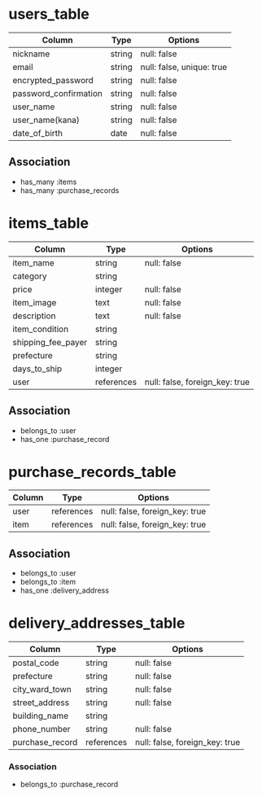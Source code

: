 # users_table

| Column                    | Type    | Options                   |
| --------------------------| ------- | ------------------------- |
| nickname                  | string  | null: false               |
| email                     | string  | null: false, unique: true |
| encrypted_password        | string  | null: false               |
| password_confirmation     | string  | null: false               |
| user_name                 | string  | null: false               |
| user_name(kana)           | string  | null: false               |
| date_of_birth             | date    | null: false               |

## Association

- has_many :items
- has_many :purchase_records




# items_table

| Column              | Type       | Options                        |
| ------------------- | ---------- | ------------------------------ |
| item_name           | string     | null: false                    |
| category            | string     |                                |
| price               | integer    | null: false                    |
| item_image          | text       | null: false                    |
| description         | text       | null: false                    |
| item_condition      | string     |                                |
| shipping_fee_payer  | string     |                                |
| prefecture          | string     |                                |
| days_to_ship        | integer    |                                |
| user                | references | null: false, foreign_key: true |

## Association

- belongs_to :user
- has_one :purchase_record





# purchase_records_table

| Column    | Type       | Options                        |
| --------- | ---------- | ------------------------------ |
| user      | references | null: false, foreign_key: true |
| item      | references | null: false, foreign_key: true |

## Association

- belongs_to :user
- belongs_to :item
- has_one :delivery_address





# delivery_addresses_table

| Column          | Type       | Options                        |
| --------------- | ---------- | ------------------------------ |
| postal_code     | string     | null: false                    |
| prefecture      | string     | null: false                    |
| city_ward_town  | string     | null: false                    |
| street_address  | string     | null: false                    |
| building_name   | string     |                                |
| phone_number    | string     | null: false                    |
| purchase_record | references | null: false, foreign_key: true |

### Association

- belongs_to :purchase_record